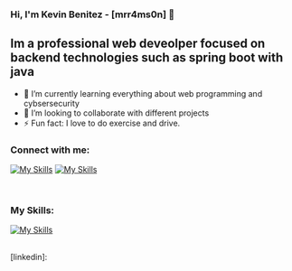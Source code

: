 ### Hi, I'm Kevin Benitez - [mrr4ms0n] 👋

## Im a professional web deveolper focused on backend technologies such as spring boot with java

- 🌱 I’m currently learning everything about web programming and cybsersecurity
- 👯 I’m looking to collaborate with different projects
- ⚡ Fun fact: I love to do exercise and drive.

### Connect with me:

[![My Skills](https://skillicons.dev/icons?i=twitter&perline=1)](https://twitter.com/r4ms0n)
[![My Skills](https://skillicons.dev/icons?i=linkedin&perline=1)](https://www.linkedin.com/in/kbeval)

<br />

### My Skills:

[![My Skills](https://skillicons.dev/icons?i=aws,gcp,azure,react,angular,apple,bash,cs,cloudflare,docker,gitlab,hibernate,idea,java,kubernetes,spring,&perline=16)](https://skillicons.dev)
<br />
<br />

[linkedin]: 
